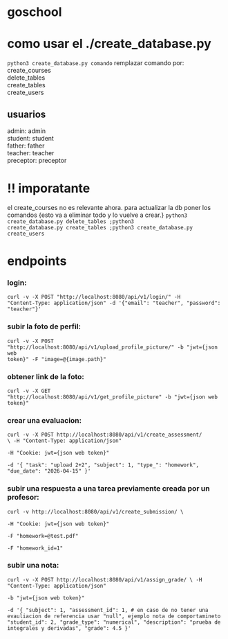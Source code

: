 # goschool

# como usar el ./create_database.py
<code>python3 create_database.py comando</code>
remplazar comando por:
<br>
create_courses
<br>
delete_tables
<br>
create_tables
<br>
create_users

## usuarios
admin: admin
<br>
student: student
<br>
father: father
<br>
teacher: teacher
<br>
preceptor: preceptor

# !! imporatante
el create_courses no es relevante ahora.
para actualizar la db poner los comandos {esto va a eliminar todo y lo vuelve a crear.}
<code>python3 create_database.py delete_tables ;python3 create_database.py create_tables ;python3 create_database.py create_users</code>



# endpoints

### login:
<code>curl -v -X POST "http://localhost:8080/api/v1/login/" -H "Content-Type: application/json" -d '{"email": "teacher", "password": "teacher"}'</code>

### subir la foto de perfil: 
<code>curl -v -X POST "http://localhost:8080/api/v1/upload_profile_picture/" -b "jwt={json web token}" -F "image=@{image.path}"</code>

### obtener link de la foto:
<code>curl -v -X GET "http://localhost:8080/api/v1/get_profile_picture" -b "jwt={json web token}"</code>

### crear una evaluacion:
<code>curl -v -X POST http://localhost:8080/api/v1/create_assessment/ \                               -H "Content-Type: application/json" \
  -H "Cookie: jwt={json web token}" \
  -d '{
    "task": "upload 2+2",
    "subject": 1,
    "type_": "homework",
    "due_date": "2026-04-15"
}'</code>


### subir una respuesta a una tarea previamente creada por un profesor:
<code>curl -v http://localhost:8080/api/v1/create_submission/ \                                 
  -H "Cookie: jwt={json web token}" \
  -F "homework=@test.pdf" \
  -F "homework_id=1"</code>

### subir una nota:
<code>curl -v -X POST http://localhost:8080/api/v1/assign_grade/ \  -H "Content-Type: application/json" \
  -b "jwt={json web token}" \
  -d '{
    "subject": 1,
    "assessment_id": 1, # en caso de no tener una evauliacion de referencia usar "null", ejemplo nota de comportamineto
    "student_id": 2,
    "grade_type": "numerical",
    "description": "prueba de integrales y derivadas",
    "grade": 4.5
  }'</code>

